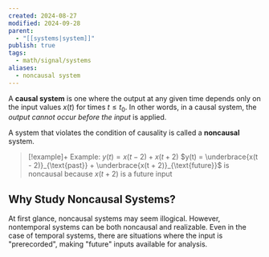 ```yaml
---
created: 2024-08-27
modified: 2024-09-28
parent:
  - "[[systems|system]]"
publish: true
tags:
  - math/signal/systems
aliases:
  - noncausal system
---
```

A **causal system** is one where the output at any given time depends only on the input values $x(t)$ for times $t \leq t_{0}$. In other words, in a causal system, the *output cannot occur before the input* is applied.

A system that violates the condition of causality is called a **noncausal** system.

> [!example]+ Example: $y(t) = x(t - 2) + x(t + 2)$
> $y(t) = \underbrace{x(t - 2)}_{\text{past}} + \underbrace{x(t + 2)}_{\text{future}}$ is noncausal because $x(t + 2)$ is a future input

## Why Study Noncausal Systems?

At first glance, noncausal systems may seem illogical. However, nontemporal systems can be both noncausal and realizable. Even in the case of temporal systems, there are situations where the input is "prerecorded", making "future" inputs available for analysis.